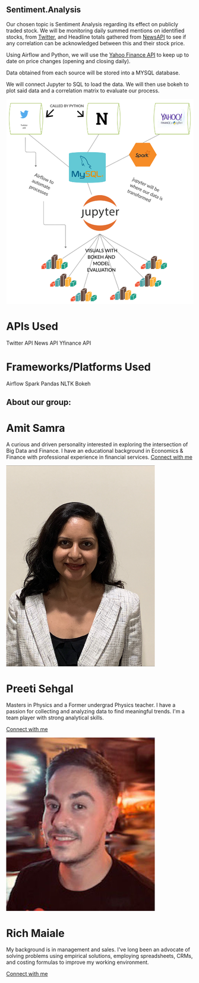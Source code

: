 ## Sentiment.Analysis

Our chosen topic is Sentiment Analysis regarding its effect on publicly traded stock. We will be monitoring daily summed mentions on identified stocks, from [Twitter](https://developer.twitter.com/en/docs), and Headline totals gathered from [NewsAPI](https://newsapi.org/) to see if any correlation can be acknowledged between this and their stock price. 

Using Airflow and Python, we will use the [Yahoo Finance API](https://pypi.org/project/yfinance/) to keep up to date on price changes (opening and closing daily).

Data obtained from each source will be stored into a MYSQL database.

We will connect Jupyter to SQL to load the data. We will then use bokeh to plot said data and a correlation matrix to evaluate our process.

![](images/Sentiment_Analysis_Social_Media_Stock.png) 

# APIs Used
Twitter API
News API
Yfinance API

# Frameworks/Platforms Used
Airflow
Spark
Pandas
NLTK
Bokeh

## About our group:

# Amit Samra
  A curious and driven personality interested in exploring the intersection of Big Data and Finance. I have an educational background in Economics & Finance with professional experience in financial services.
  [Connect with me](https://www.linkedin.com/in/amitsamra/)

![](images/p_sehgal.png) 


# Preeti Sehgal
  Masters in Physics and a Former undergrad Physics teacher. I have a passion for collecting and analyzing data to find meaningful trends. I'm a team player with strong analytical skills.

  [Connect with me](https://www.linkedin.com/in/preetisehgal18/)

![](images/r_maiale.jpg) 


# Rich Maiale
  My background is in management and sales.  I've long been an advocate of solving problems using empirical solutions, employing spreadsheets, CRMs, and costing formulas to improve my working environment.

  [Connect with me](https://www.linkedin.com/in/rich-maiale/) 

